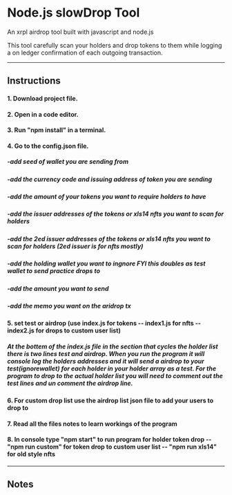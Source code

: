 
# Node.js slowDrop Tool
An xrpl airdrop tool built with javascript and node.js

 This tool carefully scan your holders and drop tokens to them while logging a on ledger confirmation of each outgoing transaction.

____________________________________________________________________________

## Instructions

#### 1. Download project file.

#### 2. Open in a code editor. 

#### 3. Run "npm install" in a terminal.

#### 4. Go to the config.json file.
##### -add seed of wallet you are sending from
##### -add the currency code and issuing address of token you are sending
##### -add the amount of your tokens you want to require holders to have
##### -add the issuer addresses of the tokens or xls14 nfts you want to scan for holders
##### -add the 2ed issuer addresses of the tokens or xls14 nfts you want to scan for holders (2ed issuer is for nfts mostly)
##### -add the holding wallet you want to ingnore FYI this doubles as test wallet to send practice drops to
##### -add the amount you want to send 
##### -add the memo you want on the aridrop tx

#### 5. set test or airdrop (use index.js for tokens -- index1.js for nfts -- index2.js for drops to custom user list)
##### At the bottem of the index.js file in the section that cycles the holder list there is two lines test and airdrop. When you run the program it will console log the holders addresses and it will send a airdrop to your test(ignorewallet) for each holder in your holder array as a test. For the program to drop to the actual holder list you will need to comment out the test lines and un comment the airdrop line.

#### 6. For custom drop list use the airdrop list json file to add your users to drop to

#### 7. Read all the files notes to learn workings of the program

#### 8. In console type "npm start" to run program for holder token drop -- "npm run custom" for token drop to custom user list -- "npm run xls14" for old style nfts


____________________________________________________________________________


## Notes

#### 

